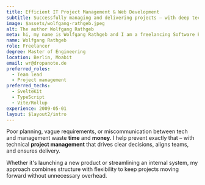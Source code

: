 ```yaml
---
title: Efficient IT Project Management & Web Development
subtitle: Successfully managing and delivering projects – with deep technical expertise
image: $assets/wolfgang-rathgeb.jpeg
alt: The author Wolfgang Rathgeb
meta: hi, my name is Wolfgang Rathgeb and I am a freelancing Software Engineer specialising in JavaScript / TypeScript. However, my original degree was in embedded systems.
name: Wolfgang Rathgeb
role: Freelancer
degree: Master of Engineering
location: Berlin, Moabit
email: wr@dropanote.de
preferred_roles:
  - Team lead
  - Project management
preferred_techs:
  - SvelteKit
  - TypeScript
  - Vite/Rollup
experience: 2009-05-01
layout: $layout2/intro
---
```


Poor planning, vague requirements, or miscommunication between tech and management waste **time** and **money**. I help prevent exactly that – with technical **project management** that drives clear decisions, aligns teams, and ensures delivery.

Whether it's launching a new product or streamlining an internal system, my approach combines structure with flexibility to keep projects moving forward without unnecessary overhead.
